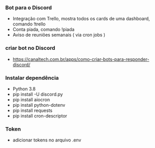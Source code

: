### Bot para o Discord
* Integração com Trello, mostra todos os cards de uma dashboard, comando !trello
* Conta piada, comando !piada
* Aviso de reuniões semanais ( via cron jobs )

### criar bot no Discord
* https://canaltech.com.br/apps/como-criar-bots-para-responder-discord/

### Instalar dependência
* Python 3.8
* pip install -U discord.py
* pip install aiocron
* pip install python-dotenv
* pip install requests
* pip install cron-descriptor

### Token
* adicionar tokens no arquivo .env
